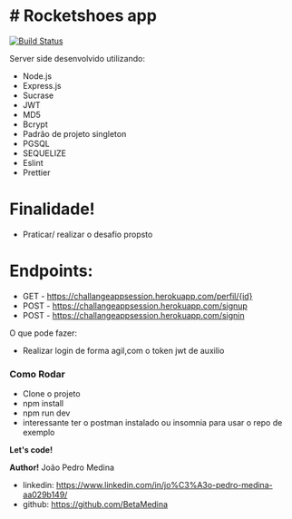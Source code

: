 # # Rocketshoes app

[![Build Status](https://travis-ci.org/joemccann/dillinger.svg?branch=master)](https://travis-ci.org/joemccann/dillinger)

Server side desenvolvido utilizando:

  - Node.js
  - Express.js
  - Sucrase
  - JWT
  - MD5
  - Bcrypt
  - Padrão de projeto singleton
  - PGSQL
  - SEQUELIZE
  - Eslint
  - Prettier


# Finalidade!

  - Praticar/ realizar o desafio propsto

# Endpoints:

  - GET - https://challangeappsession.herokuapp.com/perfil/{id}
  - POST - https://challangeappsession.herokuapp.com/signup
  - POST - https://challangeappsession.herokuapp.com/signin


O que pode fazer:
  - Realizar login de forma agil,com o token jwt de auxilio 


### Como Rodar

 - Clone o projeto
  - npm install
  - npm run dev
  - interessante ter o postman instalado ou insomnia para usar o repo de exemplo
 

**Let's code!**

  
   
   
 **Author!**
  João Pedro Medina  
  - linkedin: https://www.linkedin.com/in/jo%C3%A3o-pedro-medina-aa029b149/
  - github: https://github.com/BetaMedina
